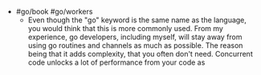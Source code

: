 - #go/book #go/workers
	- Even though the "go" keyword is the same name as the language, you would think that this is more commonly used. From my experience, go developers, including myself, will stay away from using go routines and channels as much as possible. The reason being that it adds complexity, that you often don't need. Concurrent code unlocks a lot of performance from your code as